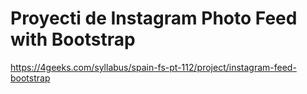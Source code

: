 # Proyecti de Instagram Photo Feed with Bootstrap

https://4geeks.com/syllabus/spain-fs-pt-112/project/instagram-feed-bootstrap

